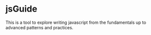 jsGuide
=======

This is a tool to explore writing javascript from the fundamentals up to advanced patterns and practices.

